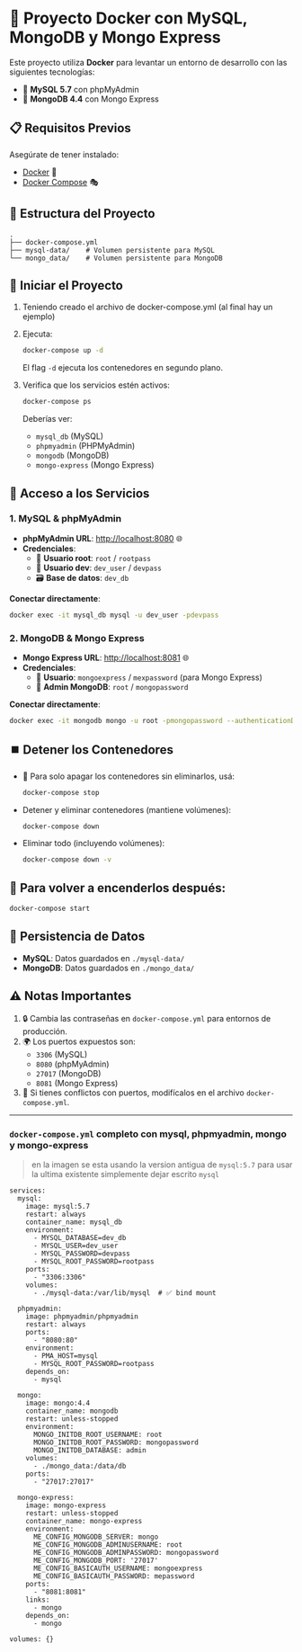 # 🐳 Proyecto Docker con MySQL, MongoDB y Mongo Express

Este proyecto utiliza **Docker** para levantar un entorno de desarrollo con las siguientes tecnologías:

- 🐬 **MySQL 5.7** con phpMyAdmin
- 🍃 **MongoDB 4.4** con Mongo Express

## 📋 Requisitos Previos

Asegúrate de tener instalado:

- [Docker](https://docs.docker.com/get-docker/) 🐳
- [Docker Compose](https://docs.docker.com/compose/install/) 🎭

## 📂 Estructura del Proyecto

```plaintext
.
├── docker-compose.yml
├── mysql-data/    # Volumen persistente para MySQL
└── mongo_data/    # Volumen persistente para MongoDB
```

## 🚀 Iniciar el Proyecto

1. Teniendo creado el archivo de docker-compose.yml (al final hay un ejemplo)
2. Ejecuta:

   ```bash
   docker-compose up -d
   ```

   El flag `-d` ejecuta los contenedores en segundo plano.

3. Verifica que los servicios estén activos:

   ```bash
   docker-compose ps
   ```

   Deberías ver:

   - `mysql_db` (MySQL)
   - `phpmyadmin` (PHPMyAdmin)
   - `mongodb` (MongoDB)
   - `mongo-express` (Mongo Express)

## 🔌 Acceso a los Servicios

### 1. **MySQL & phpMyAdmin**

- **phpMyAdmin URL**: [http://localhost:8080](http://localhost:8080) 🌐
- **Credenciales**:
  - 🔑 **Usuario root**: `root` / `rootpass`
  - 🔑 **Usuario dev**: `dev_user` / `devpass`
  - 🗃️ **Base de datos**: `dev_db`

**Conectar directamente**:

```bash
docker exec -it mysql_db mysql -u dev_user -pdevpass
```

### 2. **MongoDB & Mongo Express**

- **Mongo Express URL**: [http://localhost:8081](http://localhost:8081) 🌐
- **Credenciales**:
  - 🔑 **Usuario**: `mongoexpress` / `mexpassword` (para Mongo Express)
  - 🔑 **Admin MongoDB**: `root` / `mongopassword`

**Conectar directamente**:

```bash
docker exec -it mongodb mongo -u root -pmongopassword --authenticationDatabase admin
```

## ⏹️ Detener los Contenedores

- 🛑 Para solo apagar los contenedores sin eliminarlos, usá:

  ```bash
  docker-compose stop
  ```

- Detener y eliminar contenedores (mantiene volúmenes):

  ```bash
  docker-compose down
  ```

- Eliminar todo (incluyendo volúmenes):
  ```bash
  docker-compose down -v
  ```

## 🚀 Para volver a encenderlos después:

```bash
docker-compose start
```

## 💾 Persistencia de Datos

- **MySQL**: Datos guardados en `./mysql-data/`
- **MongoDB**: Datos guardados en `./mongo_data/`

## ⚠️ Notas Importantes

1. 🔒 Cambia las contraseñas en `docker-compose.yml` para entornos de producción.
2. 🌍 Los puertos expuestos son:
   - `3306` (MySQL)
   - `8080` (phpMyAdmin)
   - `27017` (MongoDB)
   - `8081` (Mongo Express)
3. 🛑 Si tienes conflictos con puertos, modifícalos en el archivo `docker-compose.yml`.

---

### `docker-compose.yml` completo con mysql, phpmyadmin, mongo y mongo-express

> en la imagen se esta usando la version antigua de `mysql:5.7` para usar la ultima existente simplemente dejar escrito `mysql`

```
services:
  mysql:
    image: mysql:5.7
    restart: always
    container_name: mysql_db
    environment:
      - MYSQL_DATABASE=dev_db
      - MYSQL_USER=dev_user
      - MYSQL_PASSWORD=devpass
      - MYSQL_ROOT_PASSWORD=rootpass
    ports:
      - "3306:3306"
    volumes:
      - ./mysql-data:/var/lib/mysql  # ✅ bind mount

  phpmyadmin:
    image: phpmyadmin/phpmyadmin
    restart: always
    ports:
      - "8080:80"
    environment:
      - PMA_HOST=mysql
      - MYSQL_ROOT_PASSWORD=rootpass
    depends_on:
      - mysql

  mongo:
    image: mongo:4.4
    container_name: mongodb
    restart: unless-stopped
    environment:
      MONGO_INITDB_ROOT_USERNAME: root
      MONGO_INITDB_ROOT_PASSWORD: mongopassword
      MONGO_INITDB_DATABASE: admin
    volumes:
      - ./mongo_data:/data/db
    ports:
      - "27017:27017"

  mongo-express:
    image: mongo-express
    restart: unless-stopped
    container_name: mongo-express
    environment:
      ME_CONFIG_MONGODB_SERVER: mongo
      ME_CONFIG_MONGODB_ADMINUSERNAME: root
      ME_CONFIG_MONGODB_ADMINPASSWORD: mongopassword
      ME_CONFIG_MONGODB_PORT: '27017'
      ME_CONFIG_BASICAUTH_USERNAME: mongoexpress
      ME_CONFIG_BASICAUTH_PASSWORD: mepassword
    ports:
      - "8081:8081"
    links:
      - mongo
    depends_on:
      - mongo

volumes: {}
```
